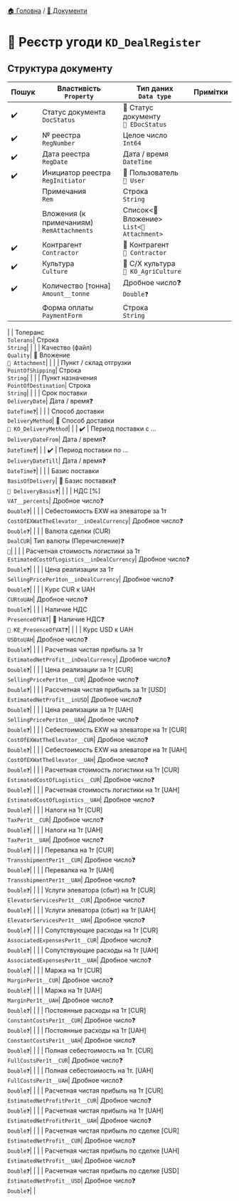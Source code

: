﻿[🏠 Головна](../README.MD) / [📕 Документи](./README.MD)  

# 📕 Реєстр угоди `KD_DealRegister`

## Структура документу

| Пошук | Властивість </br> `Property` | Тип даних </br> `Data type` | Примітки |
| --- | --- | --- | --- |
| ✔️ | Статус документа </br> `DocStatus` | 🎲 Статус документу </br> `🎲 EDocStatus` |  |
| ✔️ | № реестра </br> `RegNumber`| Целое число </br> `Int64`|  |
| ✔️ | Дата реестра </br> `RegDate`| Дата / время </br> `DateTime`|  |
| ✔️ | Инициатор реестра </br> `RegInitiator`| 📘 Пользователь </br> `📘 User`|  |
|  | Примечания </br> `Rem` | Строка </br> `String` |  |
|  | Вложения (к примечаниям) </br> `RemAttachments`| Список<📘 Вложение> </br> `List<📘 Attachment>` |  |
| ✔️ | Контрагент </br>` Contractor `| 📘 Контрагент </br>` 📘 Contractor ` |  |
| ✔️ | Культура </br> `Culture` | 📘 С/Х культура </br> `📘 KO_AgriCulture` |  |
| ✔️ | Количество [тоннa] </br> `Amount__tonne` | Дробное число❓ </br> `Double❓` |  |
|  | Форма оплаты </br> `PaymentForm` | Строка </br> `String` |  |


|  | Толеранс </br>` Tolerans `| Строка </br>` String `|  |
|  | Качество (файл) </br>` Quality `| 📘 Вложение </br>` 📘 Attachment `|  |
|  | Пункт / склад отгрузки </br>` PointOfShipping `| Строка </br>` String `|  |
|  | Пункт назначения </br>` PointOfDestination `| Строка </br>` String `|  |
|  | Срок поставки </br>` DeliveryDate `| Дата / время❓ </br>` DateTime❓ `|  |
|  | Способ доставки </br>` DeliveryMethod `| 📘 Способ доставки </br>` 📘 KO_DeliveryMethod `|  |
| ✔️ | Период поставки с ... </br>` DeliveryDateFrom `| Дата / время❓ </br>` DateTime❓ `|  |
| ✔️ | Период поставки по ... </br>` DeliveryDateTill `| Дата / время❓ </br>` DateTime❓ `|  |
|  | Базис поставки </br>` BasisOfDelivery `| 🎲 Базис поставки❓ </br>` 🎲 DeliveryBasis❓ `|  |
|  | НДС [%] </br>` VAT__percents `| Дробное число❓ </br>` Double❓ `|  |
|  | Себестоимость EXW на элеваторе за 1т </br>` CostOfEXWatTheElevator__inDealCurrency `| Дробное число❓ </br>` Double❓ `|  |
|  | Валюта сделки (CUR) </br>` DealCUR `| Тип валюты (Перечисление)❓ </br>` 🎲 `|  |
|  | Расчетная стоимость логистики за 1т </br>` EstimatedCostOfLogistics__inDealCurrency `| Дробное число❓ </br>` Double❓ `|  |
|  | Цена реализации за 1т </br>` SellingPricePer1ton__inDealCurrency `| Дробное число❓ </br>` Double❓ `|  |
|  | Курс CUR к UAH </br>` CURtoUAH `| Дробное число❓ </br>` Double❓ `|  |
|  | Наличие НДС </br>` PresenceOfVAT `| 🎲 Наличие НДС❓ </br>` 🎲 KE_PresenceOfVAT❓ `|  |
|  | Курс USD к UAH </br>` USDtoUAH `| Дробное число❓ </br>` Double❓ `|  |
|  | Расчетная чистая прибыль за 1т </br>` EstimatedNetProfit__inDealCurrency `| Дробное число❓ </br>` Double❓ `|  |
|  | Цена реализации за 1т [CUR] </br>` SellingPricePer1ton__CUR `| Дробное число❓ </br>` Double❓ `|  |
|  | Рассчетная чистая прибыль за 1т [USD] </br>` EstimatedNetProfit__inUSD `| Дробное число❓ </br>` Double❓ `|  |
|  | Цена реализации за 1т [UAH] </br>` SellingPricePer1ton__UAH `| Дробное число❓ </br>` Double❓ `|  |
|  | Себестоимость EXW на элеваторе на 1т [CUR] </br>` CostOfEXWatTheElevator__CUR `| Дробное число❓ </br>` Double❓ `|  |
|  | Себестоимость EXW на элеваторе на 1т [UAH] </br>` CostOfEXWatTheElevator__UAH `| Дробное число❓ </br>` Double❓ `|  |
|  | Расчетная стоимость логистики на 1т [CUR] </br>` EstimatedCostOfLogistics__CUR `| Дробное число❓ </br>` Double❓ `|  |
|  | Расчетная стоимость логистики на 1т [UAH] </br>` EstimatedCostOfLogistics__UAH `| Дробное число❓ </br>` Double❓ `|  |
|  | Налоги на 1т [CUR] </br>` TaxPer1t__CUR `| Дробное число❓ </br>` Double❓ `|  |
|  | Налоги на 1т [UAH] </br>` TaxPer1t__UAH `| Дробное число❓ </br>` Double❓ `|  |
|  | Перевалка на 1т [CUR] </br>` TransshipmentPer1t__CUR `| Дробное число❓ </br>` Double❓ `|  |
|  | Перевалка на 1т [UAH] </br>` TransshipmentPer1t__UAH `| Дробное число❓ </br>` Double❓ `|  |
|  | Услуги элеватора (сбыт) на 1т [CUR] </br>` ElevatorServicesPer1t__CUR `| Дробное число❓ </br>` Double❓ `|  |
|  | Услуги элеватора (сбыт) на 1т [UAH] </br>` ElevatorServicesPer1t__UAH `| Дробное число❓ </br>` Double❓ `|  |
|  | Сопутствующие расходы на 1т [CUR] </br>` AssociatedExpensesPer1t__CUR `| Дробное число❓ </br>` Double❓ `|  |
|  | Сопутствующие расходы на 1т [UAH] </br>` AssociatedExpensesPer1t__UAH `| Дробное число❓ </br>` Double❓ `|  |
|  | Маржа на 1т [CUR] </br>` MarginPer1t__CUR `| Дробное число❓ </br>` Double❓ `|  |
|  | Маржа на 1т [UAH] </br>` MarginPer1t__UAH `| Дробное число❓ </br>` Double❓ `|  |
|  | Постоянные расходы на 1т [CUR] </br>` ConstantCostsPer1t__CUR `| Дробное число❓ </br>` Double❓ `|  |
|  | Постоянные расходы на 1т [UAH] </br>` ConstantCostsPer1t__UAH `| Дробное число❓ </br>` Double❓ `|  |
|  | Полная себестоимость на 1т. [CUR] </br>` FullCostsPer1t__CUR `| Дробное число❓ </br>` Double❓ `|  |
|  | Полная себестоимость на 1т. [UAH] </br>` FullCostsPer1t__UAH `| Дробное число❓ </br>` Double❓ `|  |
|  | Расчетная чистая прибыль на 1т [CUR] </br>` EstimatedNetProfitPer1t__CUR `| Дробное число❓ </br>` Double❓ `|  |
|  | Расчетная чистая прибыль на 1т [UAH] </br>` EstimatedNetProfitPer1t__UAH `| Дробное число❓ </br>` Double❓ `|  |
|  | Расчетная чистая прибыль по сделке [CUR] </br>` EstimatedNetProfit__CUR `| Дробное число❓ </br>` Double❓ `|  |
|  | Расчетная чистая прибыль по сделке [UAH] </br>` EstimatedNetProfit__UAH `| Дробное число❓ </br>` Double❓ `|  |
|  | Расчетная чистая прибыль по сделке [USD] </br>` EstimatedNetProfit__USD `| Дробное число❓ </br>` Double❓ `|  |
